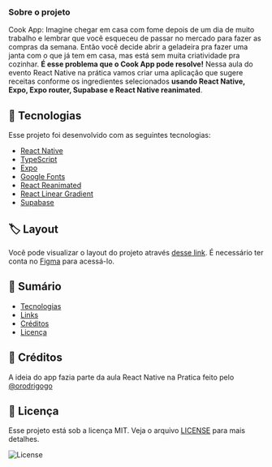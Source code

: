 ### Sobre o projeto

Cook App: Imagine chegar em casa com fome depois de um dia de muito trabalho e lembrar que você esqueceu de passar no mercado para fazer as compras da semana. Então você decide abrir a geladeira pra fazer uma janta com o que já tem em casa, mas está sem muita criatividade pra cozinhar.
**É esse problema que o Cook App pode resolve!** Nessa aula do evento React Native na prática vamos criar uma aplicação que sugere receitas conforme os ingredientes selecionados **usando React Native, Expo, Expo router, Supabase e React Native reanimated**.

## :rocket: Tecnologias

Esse projeto foi desenvolvido com as seguintes tecnologias:

- [React Native](https://reactnative.dev/)
- [TypeScript](https://www.typescriptlang.org/)
- [Expo](https://docs.expo.dev/)
- [Google Fonts](https://fonts.google.com/specimen/Poppins)
- [React Reanimated](https://docs.swmansion.com/react-native-reanimated/docs/fundamentals/getting-started/)
- [React Linear Gradient](https://www.npmjs.com/package/react-native-linear-gradient)
- [Supabase](https://supabase.com/docs/guides/getting-started/tutorials/with-expo-react-native)

## :label: Layout

Você pode visualizar o layout do projeto através [desse link](https://www.figma.com/community/file/1346604268107725445/cook-app). É necessário ter conta no [Figma](https://figma.com) para acessá-lo.

## :notebook: Sumário
- [Tecnologias](#rocket-tecnologias)
- [Links](#label-layout)
- [Créditos](#tada-créditos)
- [Licença](#📝-licença)

## :tada: Créditos

A ideia do app fazia parte da aula React Native na Pratica feito pelo [@orodrigogo](https://www.youtube.com/@orodrigogo)

## 📝 Licença

Esse projeto está sob a licença MIT. Veja o arquivo [LICENSE](LICENSE) para mais detalhes.

<img alt="License" src="https://img.shields.io/static/v1?label=license&message=MIT&color=8B5CF6&labelColor=000000">